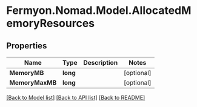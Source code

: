 # Fermyon.Nomad.Model.AllocatedMemoryResources

## Properties

Name | Type | Description | Notes
------------ | ------------- | ------------- | -------------
**MemoryMB** | **long** |  | [optional] 
**MemoryMaxMB** | **long** |  | [optional] 

[[Back to Model list]](../README.md#documentation-for-models) [[Back to API list]](../README.md#documentation-for-api-endpoints) [[Back to README]](../README.md)

